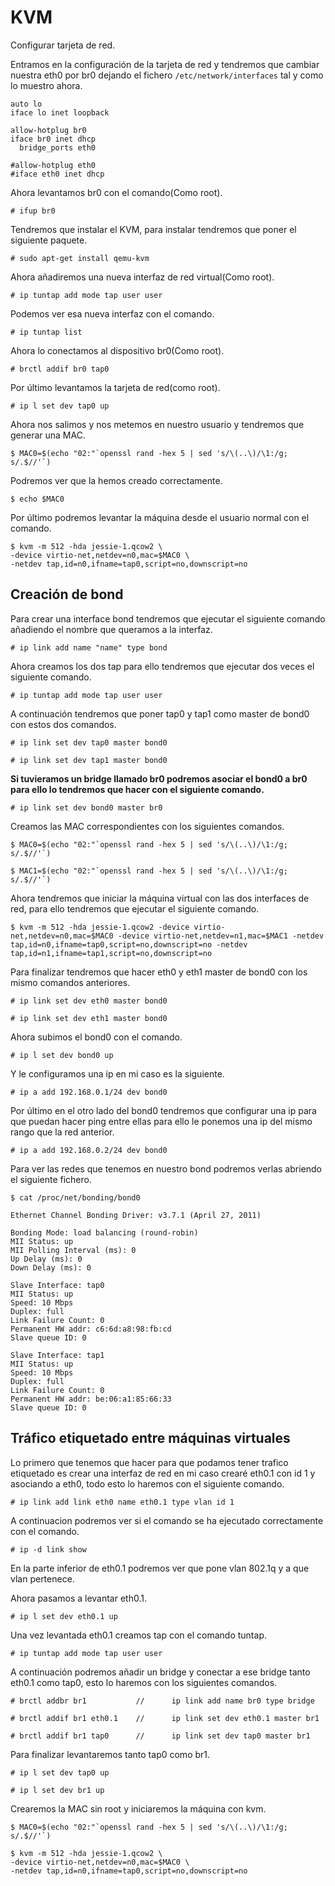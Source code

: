 # KVM

Configurar tarjeta de red.

Entramos en la configuración de la tarjeta de red y tendremos que cambiar nuestra eth0 por br0 dejando el fichero ``/etc/network/interfaces`` tal y como lo muestro ahora.

~~~
auto lo
iface lo inet loopback

allow-hotplug br0
iface br0 inet dhcp
  bridge_ports eth0

#allow-hotplug eth0
#iface eth0 inet dhcp
~~~

Ahora levantamos br0 con el comando(Como root).

~~~
# ifup br0
~~~

Tendremos que instalar el KVM, para instalar tendremos que poner el siguiente paquete.

~~~
# sudo apt-get install qemu-kvm
~~~

Ahora añadiremos una nueva interfaz de red virtual(Como root).

~~~
# ip tuntap add mode tap user user
~~~

Podemos ver esa nueva interfaz con el comando.

~~~
# ip tuntap list
~~~

Ahora lo conectamos al dispositivo br0(Como root).

~~~
# brctl addif br0 tap0
~~~

Por último levantamos la tarjeta de red(como root).

~~~
# ip l set dev tap0 up
~~~

Ahora nos salimos y nos metemos en nuestro usuario y tendremos que generar una MAC.

~~~
$ MAC0=$(echo "02:"`openssl rand -hex 5 | sed 's/\(..\)/\1:/g; s/.$//'`)
~~~

Podremos ver que la hemos creado correctamente.

~~~
$ echo $MAC0
~~~

Por último podremos levantar la máquina desde el usuario normal con el comando.

~~~
$ kvm -m 512 -hda jessie-1.qcow2 \
-device virtio-net,netdev=n0,mac=$MAC0 \
-netdev tap,id=n0,ifname=tap0,script=no,downscript=no
~~~

## Creación de bond

Para crear una interface bond tendremos que ejecutar el siguiente comando añadiendo el nombre que queramos a la interfaz.

~~~
# ip link add name "name" type bond
~~~

Ahora creamos los dos tap para ello tendremos que ejecutar dos veces el siguiente comando.

~~~
# ip tuntap add mode tap user user
~~~

A continuación tendremos que poner tap0 y tap1 como master de bond0 con estos dos comandos.

~~~
# ip link set dev tap0 master bond0
~~~

~~~
# ip link set dev tap1 master bond0
~~~

**Si tuvieramos un bridge llamado br0 podremos asociar el bond0 a br0 para ello lo tendremos que hacer con el siguiente comando.**

~~~
# ip link set dev bond0 master br0
~~~

Creamos las MAC correspondientes con los siguientes comandos.

~~~
$ MAC0=$(echo "02:"`openssl rand -hex 5 | sed 's/\(..\)/\1:/g; s/.$//'`)
~~~

~~~
$ MAC1=$(echo "02:"`openssl rand -hex 5 | sed 's/\(..\)/\1:/g; s/.$//'`)
~~~

Ahora tendremos que iniciar la máquina virtual con las dos interfaces de red, para ello tendremos que ejecutar el siguiente comando.

~~~
$ kvm -m 512 -hda jessie-1.qcow2 -device virtio-net,netdev=n0,mac=$MAC0 -device virtio-net,netdev=n1,mac=$MAC1 -netdev tap,id=n0,ifname=tap0,script=no,downscript=no -netdev tap,id=n1,ifname=tap1,script=no,downscript=no
~~~

Para finalizar tendremos que hacer eth0 y eth1 master de bond0 con los mismo comandos anteriores.

~~~
# ip link set dev eth0 master bond0
~~~

~~~
# ip link set dev eth1 master bond0
~~~

Ahora subimos el bond0 con el comando.

~~~
# ip l set dev bond0 up
~~~

Y le configuramos una ip en mi caso es la siguiente.

~~~
# ip a add 192.168.0.1/24 dev bond0
~~~

Por último en el otro lado del bond0 tendremos que configurar una ip para que puedan hacer ping entre ellas para ello le ponemos una ip del mismo rango que la red anterior.

~~~
# ip a add 192.168.0.2/24 dev bond0
~~~

Para ver las redes que tenemos en nuestro bond podremos verlas abriendo el siguiente fichero.

~~~
$ cat /proc/net/bonding/bond0
~~~

~~~
Ethernet Channel Bonding Driver: v3.7.1 (April 27, 2011)

Bonding Mode: load balancing (round-robin)
MII Status: up
MII Polling Interval (ms): 0
Up Delay (ms): 0
Down Delay (ms): 0

Slave Interface: tap0
MII Status: up
Speed: 10 Mbps
Duplex: full
Link Failure Count: 0
Permanent HW addr: c6:6d:a8:98:fb:cd
Slave queue ID: 0

Slave Interface: tap1
MII Status: up
Speed: 10 Mbps
Duplex: full
Link Failure Count: 0
Permanent HW addr: be:06:a1:85:66:33
Slave queue ID: 0
~~~

## Tráfico etiquetado entre máquinas virtuales

Lo primero que tenemos que hacer para que podamos tener trafico etiquetado es crear una interfaz de red en mi caso crearé eth0.1 con id 1 y asociando a eth0, todo esto lo haremos con el siguiente comando.

~~~
# ip link add link eth0 name eth0.1 type vlan id 1
~~~

A continuacion podremos ver si el comando se ha ejecutado correctamente con el comando.

~~~
# ip -d link show
~~~

En la parte inferior de eth0.1 podremos ver que pone vlan 802.1q y a que vlan pertenece.

Ahora pasamos a levantar eth0.1.

~~~
# ip l set dev eth0.1 up
~~~

Una vez levantada eth0.1 creamos tap con el comando tuntap.

~~~
# ip tuntap add mode tap user user
~~~

A continuación podremos añadir un bridge y conectar a ese bridge tanto eth0.1 como tap0, esto lo haremos con los siguientes comandos.

~~~
# brctl addbr br1  			//		ip link add name br0 type bridge
~~~

~~~
# brctl addif br1 eth0.1	//		ip link set dev eth0.1 master br1
~~~

~~~
# brctl addif br1 tap0		//		ip link set dev tap0 master br1
~~~	

Para finalizar levantaremos tanto tap0 como br1.

~~~
# ip l set dev tap0 up
~~~

~~~
# ip l set dev br1 up
~~~

Crearemos la MAC sin root y iniciaremos la máquina con kvm.

~~~
$ MAC0=$(echo "02:"`openssl rand -hex 5 | sed 's/\(..\)/\1:/g; s/.$//'`)
~~~

~~~
$ kvm -m 512 -hda jessie-1.qcow2 \
-device virtio-net,netdev=n0,mac=$MAC0 \
-netdev tap,id=n0,ifname=tap0,script=no,downscript=no
~~~
